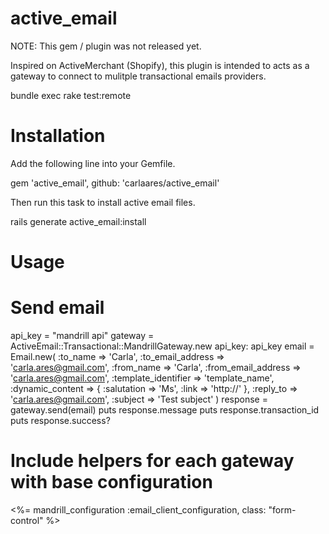 active_email
============

NOTE: This gem / plugin was not released yet.

Inspired on ActiveMerchant (Shopify), this plugin is intended to acts as a gateway to connect to mulitple transactional emails providers.

bundle exec rake test:remote 


Installation
============

Add the following line into your Gemfile.

gem 'active_email', github: 'carlaares/active_email'

Then run this task to install active email files.

rails generate active_email:install


Usage
=====

# Send email 

api_key = "mandrill api"
gateway = ActiveEmail::Transactional::MandrillGateway.new api_key: api_key
email = Email.new(
  :to_name               => 'Carla',
  :to_email_address      => 'carla.ares@gmail.com',
  :from_name             => 'Carla',
  :from_email_address    => 'carla.ares@gmail.com',
  :template_identifier   => 'template_name',
  :dynamic_content       => { :salutation => 'Ms', :link => 'http://'  },
  :reply_to              => 'carla.ares@gmail.com',
  :subject               => 'Test subject'
)
response = gateway.send(email)
puts response.message
puts response.transaction_id
puts response.success?


# Include helpers for each gateway with base configuration

<div class="form-group">
  <%= mandrill_configuration :email_client_configuration, class: "form-control" %>
</div>



